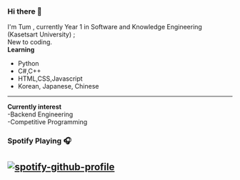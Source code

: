 ### Hi there 👋


<!--
**TopsonArcana/TopsonArcana** is a ✨ _special_ ✨ repository because its `README.md` (this file) appears on your GitHub profile.

Here are some ideas to get you started:

- 🔭 I’m currently working on ...
- 🌱 I’m currently learning ...
- 👯 I’m looking to collaborate on ...
- 🤔 I’m looking for help with ...
- 💬 Ask me about ...
- 📫 How to reach me: ...
- 😄 Pronouns: ...
- ⚡ Fun fact: ...
-->
 I'm Tum , currently Year 1 in Software and Knowledge Engineering (Kasetsart University) ;   
 New to coding.    
**Learning**   
  - Python    
  - C#,C++           
  - HTML,CSS,Javascript  
  - Korean, Japanese, Chinese   
---
**Currently interest**     
  -Backend Engineering             
  -Competitive Programming
### Spotify Playing 🎧
[![spotify-github-profile](https://spotify-github-profile.vercel.app/api/view?uid=21lp3zxbq7zg3gcksbamvo7wy&cover_image=true&theme=default)](https://github.com/kittinan/spotify-github-profile)
---

